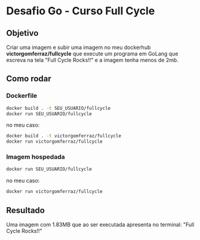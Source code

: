 # Desafio Go - Curso Full Cycle

## Objetivo

Criar uma imagem e subir uma imagem no meu dockerhub **victorgomferraz/fullcycle** que execute um programa em GoLang que escreva na tela "Full Cycle Rocks!!" e a imagem tenha menos de 2mb.

## Como rodar

### Dockerfile
```sh 
docker build . -t SEU_USUARIO/fullcycle 
docker run SEU_USUARIO/fullcycle 
```

no meu caso:

```sh 
docker build . -t victorgomferraz/fullcycle 
docker run victorgomferraz/fullcycle 
```

### Imagem hospedada

```sh 
docker run SEU_USUARIO/fullcycle 
```

no meu caso:

```sh 
docker run victorgomferraz/fullcycle 
```

## Resultado

Uma imagem com 1.83MB que ao ser executada apresenta no terminal: "Full Cycle Rocks!!"
